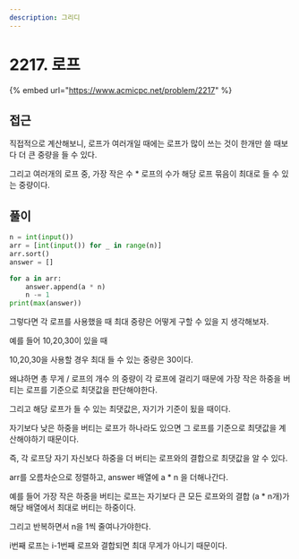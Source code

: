 ```yaml
---
description: 그리디
---
```


# 2217. 로프

{% embed url="https://www.acmicpc.net/problem/2217" %}

## 접근

직접적으로 계산해보니, 로프가 여러개일 때에는 로프가 많이 쓰는 것이 한개만 쓸 때보다 더 큰 중량을 들 수 있다.

그리고 여러개의 로프 중, 가장 작은 수 \* 로프의 수가 해당 로프 묶음이 최대로 들 수 있는 중량이다.

## 풀이

```python
n = int(input())
arr = [int(input()) for _ in range(n)]
arr.sort()
answer = []

for a in arr:
    answer.append(a * n)
    n -= 1
print(max(answer))
```

그렇다면 각 로프를 사용했을 때 최대 중량은 어떻게 구할 수 있을 지 생각해보자.

예를 들어 10,20,30이 있을 때

10,20,30을 사용할 경우 최대 들 수 있는 중량은 30이다.

왜냐하면 총 무게 / 로프의 개수 의 중량이 각 로프에 걸리기 때문에 가장 작은 하중을 버티는 로프를 기준으로 최댓값을 판단해야한다.

그리고 해당 로프가 들 수 있는 최댓값은, 자기가 기준이 됬을 때이다.

자기보다 낮은 하중을 버티는 로프가 하나라도 있으면 그 로프를 기준으로 최댓값을 계산해야하기 때문이다.

즉, 각 로프당 자기 자신보다 하중을 더 버티는 로프와의 결합으로 최댓값을 알 수 있다.

arr를 오름차순으로 정렬하고, answer 배열에 a \* n 을 더해나간다.

예를 들어 가장 작은 하중을 버티는 로프는 자기보다 큰 모든 로프와의 결합 (a \* n개)가 해당 배열에서 최대로 버티는 하중이다.

그리고 반복하면서 n을 1씩 줄여나가야한다.

i번째 로프는 i-1번째 로프와 결합되면 최대 무게가 아니기 때문이다.
